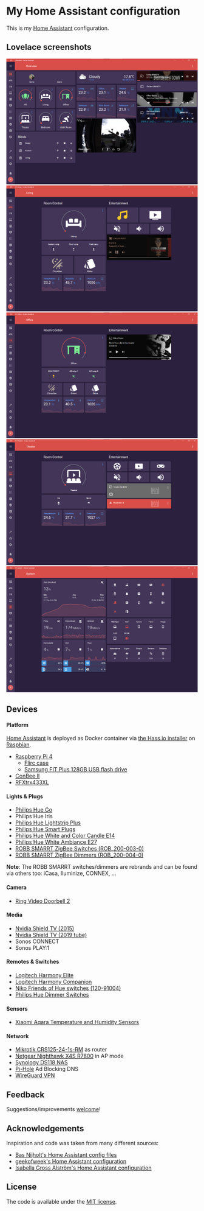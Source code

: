 # My Home Assistant configuration

This is my [Home Assistant](https://www.home-assistant.io/) configuration.

## Lovelace screenshots

![Lovelace Home](/images/lovelace_home.png)
![Lovelace Living](/images/lovelace_living.png)
![Lovelace Office](/images/lovelace_office.png)
![Lovelace Theater](/images/lovelace_theater.png)
![Lovelace System](/images/lovelace_system.png)

## Devices

#### Platform

[Home Assistant](https://www.home-assistant.io/) is deployed as Docker container via [the Hass.io installer](https://github.com/home-assistant/hassio-installer) on [Raspbian](https://www.raspberrypi.org/downloads/raspbian/).

- [Raspberry Pi 4](https://www.raspberrypi.org/products/raspberry-pi-4-model-b/)
  - [Flirc case](https://flirc.tv/more/raspberry-pi-4-case)
  - [Samsung FIT Plus 128GB USB flash drive](https://www.samsung.com/us/computing/memory-storage/usb-flash-drives/usb-3-1-flash-drive-fit-plus-128gb-muf-128ab-am/)
- [ConBee II](https://phoscon.de/en/conbee2)
- [RFXtrx433XL](http://www.rfxcom.com/RFXtrx433XL-USB-43392MHz-Transceiver)

#### Lights & Plugs

- [Philips Hue Go](https://www2.meethue.com/en-us/p/hue-white-and-color-ambiance-go-portable-light/714606048)
- Philips Hue Iris
- [Philips Hue Lightstrip Plus](https://www2.meethue.com/en-us/p/hue-white-and-color-ambiance-lightstrip-plus-base-pack/719015548)
- [Philips Hue Smart Plugs](https://www2.meethue.com/nl-be/p/hue-smart-stekker/8718699689285)
- [Philips Hue White and Color Candle E14](https://www2.meethue.com/nl-be/p/hue-white-and-color-ambiance-losse-kaarslamp-e14/8718696695166)
- [Philips Hue White Ambiance E27](https://www2.meethue.com/nl-be/p/hue-white-ambiance-1-pack-e27/8718699673147)
- [ROBB SMARRT ZigBee Switches (ROB_200-003-0)](https://www.robbshop.nl/inbouwschakelaar-zigbee-robb-smarrt)
- [ROBB SMARRT ZigBee Dimmers (ROB_200-004-0)](https://www.robbshop.nl/inbouwdimmer-hue-zigbee-400w-robb-smarrt)

**Note**: The ROBB SMARRT switches/dimmers are rebrands and can be found via others too: iCasa, Iluminize, CONNEX, ...

#### Camera

- [Ring Video Doorbell 2](https://eu.ring.com/products/video-doorbell-2)

#### Media

- [Nvidia Shield TV (2015)](https://www.nvidia.com/en-us/shield/)
- [Nvidia Shield TV (2019 tube)](https://www.nvidia.com/en-us/shield/)
- Sonos CONNECT
- Sonos PLAY:1

#### Remotes & Switches

- [Logitech Harmony Elite](https://www.logitech.com/en-us/product/harmony-elite?crid=60)
- [Logitech Harmony Companion](https://www.logitech.com/en-us/product/harmony-companion?crid=60)
- [Niko Friends of Hue switches (120-91004)](https://www.niko.eu/en/article/120-91004)
- [Philips Hue Dimmer Switches](https://www2.meethue.com/en-us/p/hue-dimmer-switch/046677473372)

#### Sensors

- [Xiaomi Aqara Temperature and Humidity Sensors](https://xiaomi-mi.com/sockets-and-sensors/aqara-temperature-and-humidity-sensor/)

#### Network

- [Mikrotik CRS125-24-1s-RM](https://mikrotik.com/product/crs125_24g_1s_rm) as router
- [Netgear Nighthawk X4S R7800](https://www.netgear.com/home/products/networking/wifi-routers/R7800.aspx) in AP mode
- [Synology DS118 NAS](https://www.synology.com/en-us/products/DS118)
- [Pi-Hole](https://pi-hole.net/) Ad Blocking DNS
- [WireGuard VPN](https://www.wireguard.com/)

## Feedback

Suggestions/improvements [welcome](https://github.com/duboisph/home-assistant-config/issues)!

## Acknowledgements

Inspiration and code was taken from many different sources:

- [Bas Nijholt's Home Assistant config files](https://github.com/basnijholt/home-assistant-config)
- [geekofweek's Home Assistant configuration](https://github.com/geekofweek/homeassistant)
- [Isabella Gross Alström's Home Assistant configuration](https://github.com/isabellaalstrom/home-assistant-config/)

## License

The code is available under the [MIT license](/LICENSE).
